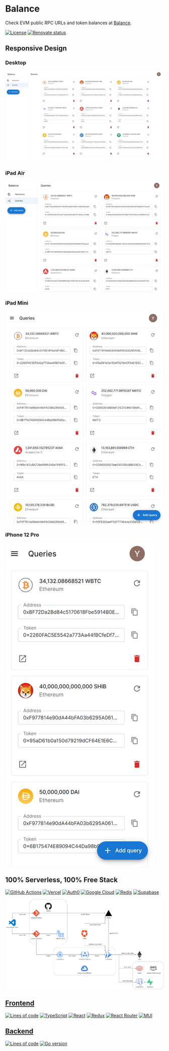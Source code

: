 # Balance

Check EVM public RPC URLs and token balances at [Balance](https://balance-yangyq.vercel.app).

[![License](https://img.shields.io/github/license/yyq1025/balance)](https://github.com/yyq1025/balance/blob/main/LICENSE)
[![Renovate status](https://img.shields.io/badge/renovate-enabled-brightgreen?logo=renovatebot)](https://github.com/yyq1025/balance/issues/17)

## Responsive Design

### Desktop

![Desktop](/assets/desktop.png)

### iPad Air

![iPad Air](/assets/iPad-Air.png)

### iPad Mini

![iPad Mini](/assets/iPad-Mini.png)

### iPhone 12 Pro

![iPhone 12 Pro](/assets/iPhone-12-Pro.png)

## 100% Serverless, 100% Free Stack

[![GitHub Actions](https://img.shields.io/badge/GitHub_Actions-2088FF?style=for-the-badge&logo=github-actions&logoColor=white)](https://github.com/features/actions)
[![Vercel](https://img.shields.io/badge/Vercel-000000?style=for-the-badge&logo=vercel&logoColor=white)](https://vercel.com/)
[![Auth0](https://img.shields.io/badge/Auth0-EB5424?style=for-the-badge&logo=auth0&logoColor=white)](https://auth0.com/)
[![Google Cloud](https://img.shields.io/badge/Google_Cloud-4285F4?style=for-the-badge&logo=google-cloud&logoColor=white)](https://cloud.google.com/)
[![Redis](https://img.shields.io/badge/redis-DC382D?style=for-the-badge&logo=redis&logoColor=white)](https://redis.com/)
[![Supabase](https://img.shields.io/badge/Supabase-3ECF8E?style=for-the-badge&logo=supabase&logoColor=white)](https://supabase.com/)

![Architecture](/assets/balance.drawio.png)

## [Frontend](https://github.com/yyq1025/balance-frontend)

[![Lines of code](https://img.shields.io/tokei/lines/github/yyq1025/balance-frontend)](https://github.com/yyq1025/balance-frontend)
[![TypeScript](https://img.shields.io/github/package-json/dependency-version/yyq1025/balance-frontend/dev/typescript?color=3178C6&logo=typescript&logoColor=white)](https://www.typescriptlang.org/)
[![React](https://img.shields.io/github/package-json/dependency-version/yyq1025/balance-frontend/react?color=61DAFB&logo=react&logoColor=white)](https://reactjs.org/)
[![Redux](https://img.shields.io/github/package-json/dependency-version/yyq1025/balance-frontend/@reduxjs/toolkit?color=764ABC&logo=redux&logoColor=white)](https://redux-toolkit.js.org/)
[![React Router](https://img.shields.io/github/package-json/dependency-version/yyq1025/balance-frontend/react-router-dom?color=CA4245&logo=react-router&logoColor=white)](https://reactrouter.com/)
[![MUI](https://img.shields.io/github/package-json/dependency-version/yyq1025/balance-frontend/@mui/material?color=007FFF&logo=mui&logoColor=white)](https://mui.com/)

## [Backend](https://github.com/yyq1025/balance-backend)

[![Lines of code](https://img.shields.io/tokei/lines/github/yyq1025/balance-backend)](https://github.com/yyq1025/balance-backend)
[![Go version](https://img.shields.io/github/go-mod/go-version/yyq1025/balance-backend?color=00ADD8&logo=go&logoColor=white)](https://go.dev/)
